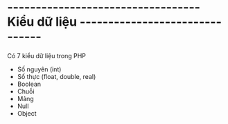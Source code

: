 #   ----------------------------------Kiểu dữ liệu -------------------------------
Có 7 kiểu dữ liệu trong PHP

-   Số nguyên (int)
-   Số thực (float, double, real)
-   Boolean
-   Chuỗi 
-   Mảng
-   Null
-   Object